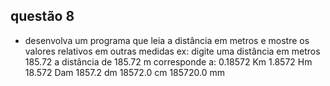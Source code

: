 ## questão 8
- desenvolva um programa que leia a distância em metros e mostre os valores relativos em outras medidas
ex: digite uma distância em metros 185.72
a distância de 185.72 m corresponde a:
0.18572 Km
1.8572 Hm
18.572 Dam
1857.2 dm
18572.0 cm
185720.0 mm